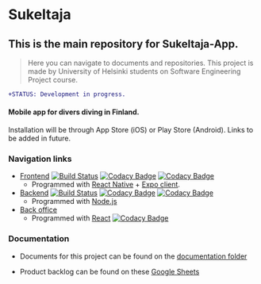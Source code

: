 # Sukeltaja     

## This is the main repository for Sukeltaja-App.
> Here you can navigate to documents and repositories.
This project is made by University of Helsinki students on Software Engineering Project course.


```diff
+STATUS: Development in progress.
```


#### Mobile app for divers diving in Finland.
Installation will be through App Store (iOS) or Play Store (Android). Links to be added in future.


### Navigation links
* [Frontend](https://github.com/Sukeltaja-App/sukeltaja-frontend) [![Build Status](https://travis-ci.org/Sukeltaja-App/sukeltaja-frontend.svg?branch=master)](https://travis-ci.org/Sukeltaja-App/sukeltaja-frontend)
[![Codacy Badge](https://api.codacy.com/project/badge/Grade/05aa734a6b744870b2c4312c18d6c562)](https://app.codacy.com/app/luupanu/sukeltaja-frontend?utm_source=github.com&utm_medium=referral&utm_content=Sukeltaja-App/sukeltaja-frontend&utm_campaign=Badge_Grade_Dashboard)
[![Codacy Badge](https://api.codacy.com/project/badge/Coverage/da118659491a49c49c4f9ff01c22ea13)](https://www.codacy.com/app/luupanu/sukeltaja-frontend?utm_source=github.com&utm_medium=referral&utm_content=Sukeltaja-App/sukeltaja-frontend&utm_campaign=Badge_Coverage) 
  - Programmed with [React Native](https://facebook.github.io/react-native/) + [Expo client](https://expo.io/).
* [Backend](https://github.com/Sukeltaja-App/sukeltaja-backend) [![Build Status](https://travis-ci.org/Sukeltaja-App/sukeltaja-backend.svg?branch=master)](https://travis-ci.org/Sukeltaja-App/sukeltaja-backend)
[![Codacy Badge](https://api.codacy.com/project/badge/Grade/a73bbac9673a473092af6fa884489501)](https://app.codacy.com/app/luupanu/sukeltaja-backend?utm_source=github.com&utm_medium=referral&utm_content=Sukeltaja-App/sukeltaja-backend&utm_campaign=Badge_Grade_Settings)
[![Codacy Badge](https://api.codacy.com/project/badge/Coverage/581f1d911cec46adbaede7cca62ed9ab)](https://www.codacy.com/app/luupanu/sukeltaja-backend?utm_source=github.com&utm_medium=referral&utm_content=Sukeltaja-App/sukeltaja-backend&utm_campaign=Badge_Coverage)
  - Programmed with [Node.js](https://nodejs.org/)
* [Back office](https://github.com/Sukeltaja-App/sukeltaja-bo)
  - Programmed with [React](https://reactjs.org/)
[![Codacy Badge](https://api.codacy.com/project/badge/Grade/8a2ef04cee584e6badd3b8e9cc30a71d)](https://www.codacy.com/app/Sukeltaja-App/sukeltaja-bo?utm_source=github.com&amp;utm_medium=referral&amp;utm_content=Sukeltaja-App/sukeltaja-bo&amp;utm_campaign=Badge_Grade)
  
  
### Documentation
* Documents for this project can be found on the  [documentation folder](https://github.com/Sukeltaja-App/main/tree/master/documentation)
     
* Product backlog can be found on these [Google Sheets](https://docs.google.com/spreadsheets/d/1u03KFYHHtcJAUbRn-JUiW5gUus9soZLCMObtdGLhcyA/)  
